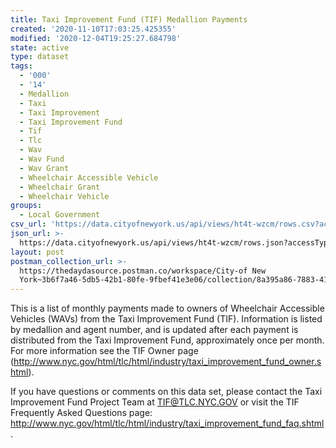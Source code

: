 ```yaml
---
title: Taxi Improvement Fund (TIF) Medallion Payments
created: '2020-11-10T17:03:25.425355'
modified: '2020-12-04T19:25:27.684798'
state: active
type: dataset
tags:
  - '000'
  - '14'
  - Medallion
  - Taxi
  - Taxi Improvement
  - Taxi Improvement Fund
  - Tif
  - Tlc
  - Wav
  - Wav Fund
  - Wav Grant
  - Wheelchair Accessible Vehicle
  - Wheelchair Grant
  - Wheelchair Vehicle
groups:
  - Local Government
csv_url: 'https://data.cityofnewyork.us/api/views/ht4t-wzcm/rows.csv?accessType=DOWNLOAD'
json_url: >-
  https://data.cityofnewyork.us/api/views/ht4t-wzcm/rows.json?accessType=DOWNLOAD
layout: post
postman_collection_url: >-
  https://thedaydasource.postman.co/workspace/City-of New
  York~3b6f7a46-5db5-42b1-80fe-9fbef41e3e06/collection/8a395a86-7883-41a7-a3c6-a8b2aebb61c9
---
```

This is a list of monthly payments made to owners of Wheelchair Accessible Vehicles (WAVs) from the Taxi Improvement Fund (TIF). Information is listed by medallion and agent number, and is updated after each payment is distributed from the Taxi Improvement Fund, approximately once per month. For more information see the TIF Owner page (http://www.nyc.gov/html/tlc/html/industry/taxi_improvement_fund_owner.shtml).

If you have questions or comments on this data set, please contact the Taxi Improvement Fund Project Team at TIF@TLC.NYC.GOV or visit the TIF Frequently Asked Questions page: http://www.nyc.gov/html/tlc/html/industry/taxi_improvement_fund_faq.shtml.
